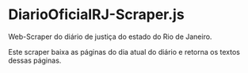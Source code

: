# DiarioOficialRJ-Scraper.js
Web-Scraper do diário de justiça do estado do Rio de Janeiro. 

Este scraper baixa as páginas do dia atual do diário e retorna os textos dessas páginas.
